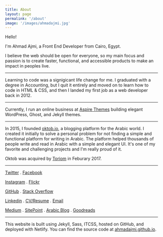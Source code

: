 ```yaml
---
title: About
layout: page
permalink: '/about'
image: '/images/ahmadajmi.jpg'
---
```


Hello!

I'm Ahmad Ajmi, a Front End Developer from Cairo, Egypt.

I believe the web should be open for everyone, so my main focus and passion is to create faster, functional, and accessible products to make an impact in peoples live.

---

Learning to code was a signigicant life change for me. I graduated with a degree in Accounting, but I quit it entirely and moved on to learn how to code in HTML & CSS, and then I landed my first job as a web developer back in 2012.

---

Currently, I run an online business at [Aspire Themes](https://aspirethemes.com/) building elegant WordPress, Ghost, and Jekyll themes.

---

In 2015, I founded [oktob.io](https://oktob.io/), a blogging platform for the Arabic world. I created it initially to solve a personal problem for not finding a simple and functional platform for writing in Arabic. The platform helped thousands of people write and read in Arabic with a simple and elegant UI. It's one of my favorite and challenging projects and I'm really proud of it.

Oktob was acquired by [Toriom](http://toriom.com/) in Feburary 2017.

---

<a href='{{ site.twitter }}'>Twitter</a> . <a href='{{ site.facebook }}'>Facebook</a>

<a href='{{ site.instagram }}'>Instagram</a> . <a href='{{ site.flickr }}'>Flickr</a>

<a href='{{ site.github }}'>GitHub</a> . <a href='{{ site.stackoverflow }}'>Stack Overflow</a>

<a href='{{ site.linkedin }}'>Linkedin</a> . <a href='{{ site.resume }}'>CV/Resume</a> . <a href='{{ site.mailto }}'>Email</a>

<a href='{{ site.medium }}'>Medium</a> .  <a href='{{ site.sitepoint }}'>SitePoint</a> . <a href='{{ site.arabicBlog }}'>Arabic Blog</a> . <a href='{{ site.goodreads }}'>Goodreads</a>

---

This website is built using Jekyll, Sass, ITCSS, hosted on GitHub, and deployed with Netlify. You can find the source code at [ahmadajmi.github.io](https://github.com/ahmadajmi/ahmadajmi.github.io).